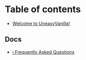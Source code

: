 # Table of contents

* [Welcome to UneasyVanilla!](README.md)

## Docs

* [ℹ Frequently Asked Questions](docs/frequently-asked-questions.md)
